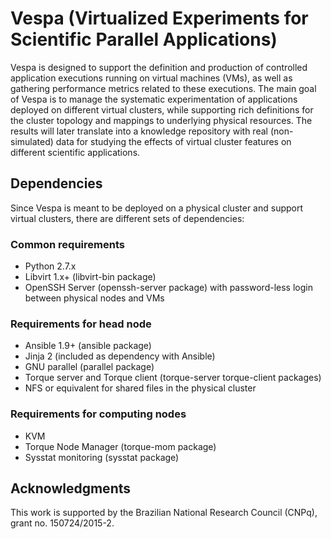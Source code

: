 # Vespa (Virtualized Experiments for Scientific Parallel Applications)

Vespa is designed to support the definition and production of controlled application executions running on virtual machines (VMs), as well as gathering performance metrics related to these executions. The main goal of Vespa is to manage the systematic experimentation of applications deployed on different virtual clusters, while supporting rich definitions for the cluster topology and mappings to underlying physical resources. The results will later translate into a knowledge repository with real (non-simulated) data for studying the effects of virtual cluster features on different scientific applications.

## Dependencies

Since Vespa is meant to be deployed on a physical cluster and support virtual clusters, there are different sets of dependencies:

### Common requirements
- Python 2.7.x
- Libvirt 1.x+ (libvirt-bin package)
- OpenSSH Server (openssh-server package) with password-less login between physical nodes and VMs 

### Requirements for head node
- Ansible 1.9+ (ansible package)
- Jinja 2 (included as dependency with Ansible)
- GNU parallel (parallel package)
- Torque server and Torque client (torque-server torque-client packages)
- NFS or equivalent for shared files in the physical cluster

### Requirements for computing nodes
- KVM
- Torque Node Manager (torque-mom package)
- Sysstat monitoring (sysstat package)

## Acknowledgments
This work is supported by the Brazilian National Research Council (CNPq), grant no. 150724/2015-2.